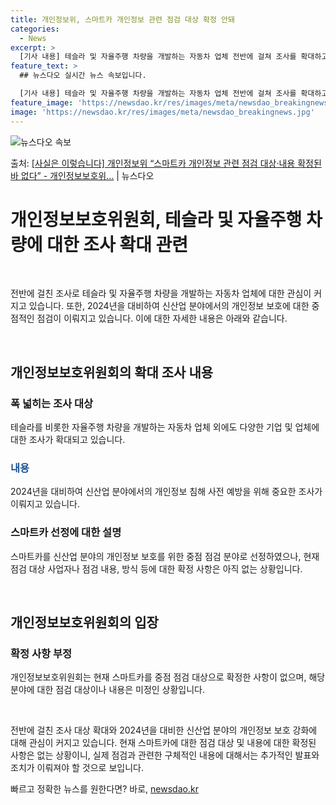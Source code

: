 ```yaml
---
title: 개인정보위, 스마트카 개인정보 관련 점검 대상 확정 안돼
categories:
  - News
excerpt: >
  [기사 내용] 테슬라 및 자율주행 차량을 개발하는 자동차 업체 전반에 걸쳐 조사를 확대하고 있다.는 내용으로…
feature_text: >
  ## 뉴스다오 실시간 뉴스 속보입니다.

  [기사 내용] 테슬라 및 자율주행 차량을 개발하는 자동차 업체 전반에 걸쳐 조사를 확대하고 있다.는 내용으로…
feature_image: 'https://newsdao.kr/res/images/meta/newsdao_breakingnews.jpg'
image: 'https://newsdao.kr/res/images/meta/newsdao_breakingnews.jpg'
---
```


![뉴스다오 속보](https://newsdao.kr/res/images/meta/newsdao_breakingnews.jpg)

<p>출처: <a href="https://newsdao.kr/3951" rel="dofollow">[사실은 이렇습니다] 개인정보위 “스마트카 개인정보 관련 점검 대상·내용 확정된 바 없다” - 개인정보보호위…</a> | 뉴스다오</p>

<h1>개인정보보호위원회, 테슬라 및 자율주행 차량에 대한 조사 확대 관련</h1>
<p data-ke-size="size16">&nbsp;</p>
전반에 걸친 조사로 테슬라 및 자율주행 차량을 개발하는 자동차 업체에 대한 관심이 커지고 있습니다. 또한, 2024년을 대비하여 신산업 분야에서의 개인정보 보호에 대한 중점적인 점검이 이뤄지고 있습니다. 이에 대한 자세한 내용은 아래와 같습니다.
<p data-ke-size="size16">&nbsp;</p>
<h2 data-ke-size="size26">개인정보보호위원회의 확대 조사 내용</h2>
<h3>폭 넓히는 조사 대상</h3>
<p data-ke-size="size16">테슬라를 비롯한 자율주행 차량을 개발하는 자동차 업체 외에도 다양한 기업 및 업체에 대한 조사가 확대되고 있습니다.</p>
<h3><b><span style="color: #1a5490;">내용</span></b></h3>
<p data-ke-size="size16">2024년을 대비하여 신산업 분야에서의 개인정보 침해 사전 예방을 위해 중요한 조사가 이뤄지고 있습니다.</p>
<h3>스마트카 선정에 대한 설명</h3>
<p data-ke-size="size16">스마트카를 신산업 분야의 개인정보 보호를 위한 중점 점검 분야로 선정하였으나, 현재 점검 대상 사업자나 점검 내용, 방식 등에 대한 확정 사항은 아직 없는 상황입니다.</p>
<p data-ke-size="size16">&nbsp;</p>
<h2 data-ke-size="size26">개인정보보호위원회의 입장</h2>
<h3>확정 사항 부정</h3>
<p data-ke-size="size16">개인정보보호위원회는 현재 스마트카를 중점 점검 대상으로 확정한 사항이 없으며, 해당 분야에 대한 점검 대상이나 내용은 미정인 상황입니다.</p>
<p data-ke-size="size16">&nbsp;</p>
전반에 걸친 조사 대상 확대와 2024년을 대비한 신산업 분야의 개인정보 보호 강화에 대해 관심이 커지고 있습니다. 현재 스마트카에 대한 점검 대상 및 내용에 대한 확정된 사항은 없는 상황이니, 실제 점검과 관련한 구체적인 내용에 대해서는 추가적인 발표와 조치가 이뤄져야 할 것으로 보입니다. 

빠르고 정확한 뉴스를 원한다면? 바로, <a href="https://newsdao.kr" rel="dofollow">newsdao.kr</a>


